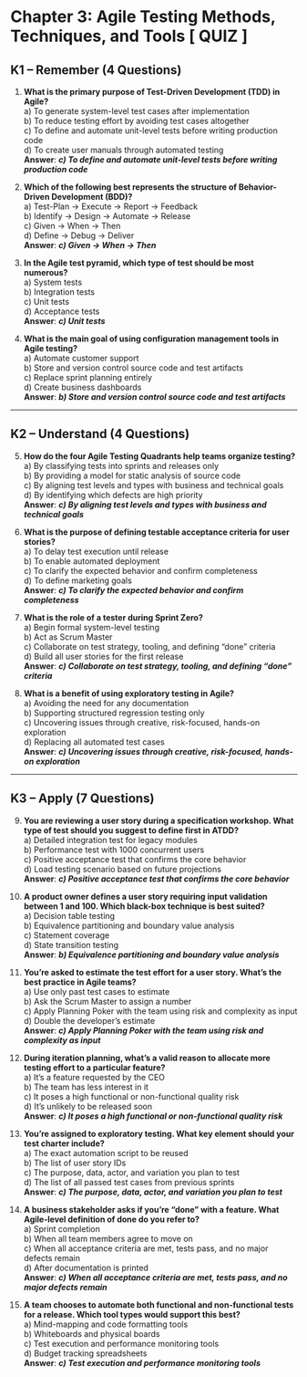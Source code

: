 # Chapter 3: Agile Testing Methods, Techniques, and Tools [ QUIZ ]

## K1 – Remember (4 Questions)

1. **What is the primary purpose of Test-Driven Development (TDD) in Agile?**  
   a) To generate system-level test cases after implementation  
   b) To reduce testing effort by avoiding test cases altogether  
   c) To define and automate unit-level tests before writing production code  
   d) To create user manuals through automated testing  
   **Answer**: ***c) To define and automate unit-level tests before writing production code***

2. **Which of the following best represents the structure of Behavior-Driven Development (BDD)?**  
   a) Test-Plan → Execute → Report → Feedback  
   b) Identify → Design → Automate → Release  
   c) Given → When → Then  
   d) Define → Debug → Deliver  
   **Answer**: ***c) Given → When → Then***

3. **In the Agile test pyramid, which type of test should be most numerous?**  
   a) System tests  
   b) Integration tests  
   c) Unit tests  
   d) Acceptance tests  
   **Answer**: ***c) Unit tests***

4. **What is the main goal of using configuration management tools in Agile testing?**  
   a) Automate customer support  
   b) Store and version control source code and test artifacts  
   c) Replace sprint planning entirely  
   d) Create business dashboards  
   **Answer**: ***b) Store and version control source code and test artifacts***

---

## K2 – Understand (4 Questions)

5. **How do the four Agile Testing Quadrants help teams organize testing?**  
   a) By classifying tests into sprints and releases only  
   b) By providing a model for static analysis of source code  
   c) By aligning test levels and types with business and technical goals  
   d) By identifying which defects are high priority  
   **Answer**: ***c) By aligning test levels and types with business and technical goals***

6. **What is the purpose of defining testable acceptance criteria for user stories?**  
   a) To delay test execution until release  
   b) To enable automated deployment  
   c) To clarify the expected behavior and confirm completeness  
   d) To define marketing goals  
   **Answer**: ***c) To clarify the expected behavior and confirm completeness***

7. **What is the role of a tester during Sprint Zero?**  
   a) Begin formal system-level testing  
   b) Act as Scrum Master  
   c) Collaborate on test strategy, tooling, and defining “done” criteria  
   d) Build all user stories for the first release  
   **Answer**: ***c) Collaborate on test strategy, tooling, and defining “done” criteria***

8. **What is a benefit of using exploratory testing in Agile?**  
   a) Avoiding the need for any documentation  
   b) Supporting structured regression testing only  
   c) Uncovering issues through creative, risk-focused, hands-on exploration  
   d) Replacing all automated test cases  
   **Answer**: ***c) Uncovering issues through creative, risk-focused, hands-on exploration***

---

## K3 – Apply (7 Questions)

9. **You are reviewing a user story during a specification workshop. What type of test should you suggest to define first in ATDD?**  
   a) Detailed integration test for legacy modules  
   b) Performance test with 1000 concurrent users  
   c) Positive acceptance test that confirms the core behavior  
   d) Load testing scenario based on future projections  
   **Answer**: ***c) Positive acceptance test that confirms the core behavior***

10. **A product owner defines a user story requiring input validation between 1 and 100. Which black-box technique is best suited?**  
    a) Decision table testing  
    b) Equivalence partitioning and boundary value analysis  
    c) Statement coverage  
    d) State transition testing  
    **Answer**: ***b) Equivalence partitioning and boundary value analysis***

11. **You’re asked to estimate the test effort for a user story. What’s the best practice in Agile teams?**  
    a) Use only past test cases to estimate  
    b) Ask the Scrum Master to assign a number  
    c) Apply Planning Poker with the team using risk and complexity as input  
    d) Double the developer’s estimate  
    **Answer**: ***c) Apply Planning Poker with the team using risk and complexity as input***

12. **During iteration planning, what’s a valid reason to allocate more testing effort to a particular feature?**  
    a) It’s a feature requested by the CEO  
    b) The team has less interest in it  
    c) It poses a high functional or non-functional quality risk  
    d) It’s unlikely to be released soon  
    **Answer**: ***c) It poses a high functional or non-functional quality risk***

13. **You’re assigned to exploratory testing. What key element should your test charter include?**  
    a) The exact automation script to be reused  
    b) The list of user story IDs  
    c) The purpose, data, actor, and variation you plan to test  
    d) The list of all passed test cases from previous sprints  
    **Answer**: ***c) The purpose, data, actor, and variation you plan to test***

14. **A business stakeholder asks if you’re “done” with a feature. What Agile-level definition of done do you refer to?**  
    a) Sprint completion  
    b) When all team members agree to move on  
    c) When all acceptance criteria are met, tests pass, and no major defects remain  
    d) After documentation is printed  
    **Answer**: ***c) When all acceptance criteria are met, tests pass, and no major defects remain***

15. **A team chooses to automate both functional and non-functional tests for a release. Which tool types would support this best?**  
    a) Mind-mapping and code formatting tools  
    b) Whiteboards and physical boards  
    c) Test execution and performance monitoring tools  
    d) Budget tracking spreadsheets  
    **Answer**: ***c) Test execution and performance monitoring tools***
